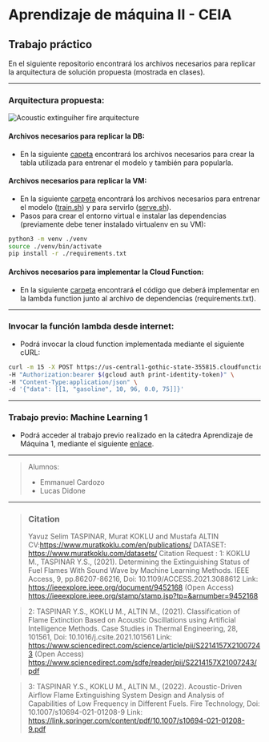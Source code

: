 # Aprendizaje de máquina II - CEIA 
## Trabajo práctico

En el siguiente repositorio encontrará los archivos necesarios para replicar la arquitectura de solución propuesta (mostrada en clases).

***
### Arquitectura propuesta:

![Acoustic extinguiher fire arquitecture](https://user-images.githubusercontent.com/26725551/185769836-a4b32a22-c5eb-40e0-a2d9-9c82199134d8.png)

#### Archivos necesarios para replicar la DB:
- En la siguiente [capeta](https://github.com/ldidone/aprendizaje_de_maquina_II_CEIA_TP/tree/main/DB) encontrará los archivos necesarios para crear la tabla utilizada para entrenar el modelo y también para popularla.

#### Archivos necesarios para replicar la VM:
- En la siguiente [carpeta](https://github.com/ldidone/aprendizaje_de_maquina_II_CEIA_TP/tree/main/VM) encontrará los archivos necesarios para entrenar el modelo ([train.sh](https://github.com/ldidone/aprendizaje_de_maquina_II_CEIA_TP/blob/main/VM/train/train.sh)) y para servirlo ([serve.sh](https://github.com/ldidone/aprendizaje_de_maquina_II_CEIA_TP/blob/main/VM/inference/serve.sh)).
- Pasos para crear el entorno virtual e instalar las dependencias (previamente debe tener instalado virtualenv en su VM):
```bash
python3 -m venv ./venv
source ./venv/bin/activate
pip install -r ./requirements.txt
```

#### Archivos necesarios para implementar la Cloud Function:
- En la siguiente [carpeta](https://github.com/ldidone/aprendizaje_de_maquina_II_CEIA_TP/tree/main/cloud_function) encontrará el código que deberá implementar en la lambda function junto al archivo de dependencias (requirements.txt).
*** 
### Invocar la función lambda desde internet:
- Podrá invocar la cloud function implementada mediante el siguiente cURL:
```bash
curl -m 15 -X POST https://us-central1-gothic-state-355815.cloudfunctions.net/inferences \
-H "Authorization:bearer $(gcloud auth print-identity-token)" \
-H "Content-Type:application/json" \
-d '{"data": [[1, "gasoline", 10, 96, 0.0, 75]]}'
```

*** 
### Trabajo previo: Machine Learning 1
- Podrá acceder al trabajo previo realizado en la cátedra Aprendizaje de Máquina 1, mediante el siguiente [enlace](https://github.com/ldidone/aprendizaje_de_maquina_I_CEIA_TP).

----------------------------------------------------------------------------------------------
> Alumnos:
> - Emmanuel Cardozo
> - Lucas Didone

-------------------------------------------------------------------------------------------
> ### Citation
> Yavuz Selim TASPINAR, Murat KOKLU and Mustafa ALTIN CV:https://www.muratkoklu.com/en/publications/ DATASET: https://www.muratkoklu.com/datasets/ Citation Request : 1: KOKLU M., TASPINAR Y.S., (2021). Determining the Extinguishing Status of Fuel Flames With Sound Wave by Machine Learning Methods. IEEE Access, 9, pp.86207-86216, Doi: 10.1109/ACCESS.2021.3088612 Link: https://ieeexplore.ieee.org/document/9452168 (Open Access) https://ieeexplore.ieee.org/stamp/stamp.jsp?tp=&arnumber=9452168

> 2: TASPINAR Y.S., KOKLU M., ALTIN M., (2021). Classification of Flame Extinction Based on Acoustic Oscillations using Artificial Intelligence Methods. Case Studies in Thermal Engineering, 28, 101561, Doi: 10.1016/j.csite.2021.101561 Link: https://www.sciencedirect.com/science/article/pii/S2214157X21007243 (Open Access) https://www.sciencedirect.com/sdfe/reader/pii/S2214157X21007243/pdf

> 3: TASPINAR Y.S., KOKLU M., ALTIN M., (2022). Acoustic-Driven Airflow Flame Extinguishing System Design and Analysis of Capabilities of Low Frequency in Different Fuels. Fire Technology, Doi: 10.1007/s10694-021-01208-9 Link: https://link.springer.com/content/pdf/10.1007/s10694-021-01208-9.pdf
